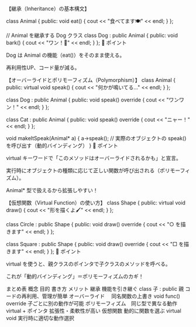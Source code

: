 【継承（Inheritance）の基本構文】

class Animal {
public:
    void eat() {
        cout << "食べてます🍽️" << endl;
    }
};

// Animal を継承する Dog クラス
class Dog : public Animal {
public:
    void bark() {
        cout << "ワン！🐶" << endl;
    }
};
📝 ポイント

Dog は Animal の機能（eat()）をそのまま使える。

再利用性UP、コード量が減る。

【オーバーライドとポリモーフィズム（Polymorphism）】
class Animal {
public:
    virtual void speak() {
        cout << "何かが鳴いてる…" << endl;
    }
};

class Dog : public Animal {
public:
    void speak() override {
        cout << "ワンワン！" << endl;
    }
};

class Cat : public Animal {
public:
    void speak() override {
        cout << "ニャー！" << endl;
    }
};

void makeItSpeak(Animal* a) {
    a->speak(); // 実際のオブジェクトの speak() を呼び出す（動的バインディング）
}
📝 ポイント

virtual キーワードで「このメソッドはオーバーライドされるかも」と宣言。

実行時にオブジェクトの種類に応じて正しい関数が呼び出される（ポリモーフィズム）。

Animal* 型で扱えるから拡張しやすい！

【仮想関数（Virtual Function）の使い方】
class Shape {
public:
    virtual void draw() {
        cout << "形を描くよ🖌️" << endl;
    }
};

class Circle : public Shape {
public:
    void draw() override {
        cout << "○ を描きます" << endl;
    }
};

class Square : public Shape {
public:
    void draw() override {
        cout << "□ を描きます" << endl;
    }
};
📝 ポイント

virtual を使うと、親クラスのポインタで子クラスのメソッドを呼べる。

これが「動的バインディング」＝ポリモーフィズムのカギ！

まとめ表
概念	         目的	             書き方	                        メリット
継承	         機能を引き継ぐ	      class 子 : public 親	    コードの再利用、管理が簡単
オーバーライド　  同名関数の上書き	   void func() override	     子ごとに別の動作が可能
ポリモーフィズム　同じ型で異なる動作   virtual + ポインタ	      拡張性・柔軟性が高い
仮想関数	     動的に関数を選ぶ	  virtual void	            実行時に適切な動作選択
